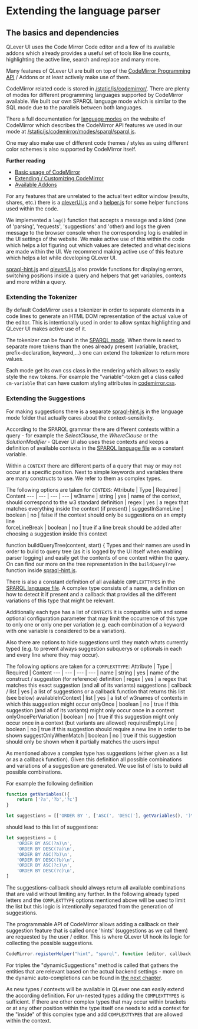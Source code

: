 # Extending the language parser

## The basics and dependencies
QLever UI uses the Code Mirror Code editor and a few of its available addons which already provides a useful set of tools like line counts, highlighting the active line, search and replace and many more.

Many features of QLever UI are built on top of the [CodeMirror Programming API](https://codemirror.net/doc/manual.html#api) / Addons or at least actively make use of them.

CodeMirror related code is stored in [/static/js/codemirror/](/backend/static/js/codemirror/). There are plenty of modes for different programming languages supported by CodeMirror available. We built our own SPARQL language mode which is similar to the SQL mode due to the parallels between both languages.

There a full documentation for [language modes](https://codemirror.net/doc/manual.html#modeapi) on the website of CodeMirror which describes the CodeMirror API features we used in our mode at [/static/js/codemirror/modes/sparql/sparql.js](/backend/static/js/codemirror/modes/sparql/sparql.js).

One may also make use of different code themes / styles as using different color schemes is also supported by CodeMirror itself.

**Further reading**
- [Basic usage of CodeMirror](https://codemirror.net/doc/manual.html)
- [Extending / Customizing CodeMirror](https://codemirror.net/doc/manual.html#api)
- [Available Addons](https://codemirror.net/doc/manual.html#addons)

For any features that are unrelated to the actual text editor window (results, shares, etc.) there is a [qleverUI.js](/backend/static/js/qleverUI.js) and a [helper.js](/backend/static/js/helper.js) for some helper functions used within the code.

We implemented a `log()` function that accepts a message and a kind (one of 'parsing', 'requests', 'suggestions' and 'other) and logs the given message to the browser console when the corresponding log is enabled in the UI settings of the website. We make active use of this within the code which helps a lot figuring out which values are detected and what decisions are made within the UI. We recommend making active use of this feature which helps a lot while developing QLever UI. 

[spraql-hint.js](/backend/static/js/codemirror/modes/sparql/sparql-hint.js) and [qleverUI.js](/backend/static/js/qleverUI.js) also provide functions for displaying errors, switching positions inside a query and helpers that get variables, contexts and more within a query.

### Extending the Tokenizer
By default CodeMirror uses a tokenizer in order to separate elements in a code lines to generate an HTML DOM representation of the actual value of the editor. This is intentionally used in order to allow syntax highlighting and QLever UI makes active use of it.

The tokenizer can be found in the [SPARQL mode](/backend/static/js/codemirror/modes/sparql/sparql.js). When there is need to separate more tokens than the ones already present (variable, bracket, prefix-declaration, keyword,...) one can extend the tokenizer to return more values.

Each mode get its own css class in the rendering which allows to easily style the new tokens. For example the "variable"-token get a class called `cm-variable` that can have custom styling attributes in [codemirror.css](/backend/static/css/codemirror.css).
### Extending the Suggestions
For making suggestions there is a separate [spraql-hint.js](/backend/static/js/codemirror/modes/sparql/sparql-hint.js) in the language mode folder that actually cares about the context-sensitivity.

According to the SPARQL grammar there are different contexts within a query - for example the *SelectClause*, the *WhereClause* or the *SolutionModifier* - QLever UI also uses these contexts and keeps a definition of available contexts in the [SPARQL language file](/backend/static/js/codemirror/modes/sparql/sparql.js) as a constant variable.

Within a `CONTEXT` there are different parts of a query that may or may not occur at a specific position. Next to simple keywords and variables there are many constructs to use. We refer to them as complex types.

The following options are taken for `CONTEXS`:
Attribute | Type | Required | Content 
--- | --- | --- | --- |
w3name | string | yes | name of the context, should correspond to the w3 standard
definition | regex | yes | a regex that matches everything inside the context (if present) |
suggestInSameLine | boolean | no | false if the context should only be suggestions on an empty line  
forceLineBreak | boolean | no | true if a line break should be added after choosing a suggestion inside this context

function buildQueryTree(content, start) {
Types and their names are used in order to build to query tree (as it is logged by the UI itself when enabling parser logging) and easily get the contents of one context within the query. On can find our more on the tree representation in the `buildQueryTree` function inside [spraql-hint.js](/backend/static/js/codemirror/modes/sparql/sparql-hint.js). 

There is also a constant definition of all available `COMPLEXTTYPES` in the [SPARQL language file](/backend/static/js/codemirror/modes/sparql/sparql.js). A complex type consists of a name, a definition on how to detect it if present and a callback that provides all the different variations of this type that might be relevant.

Additionally each type has a list of `CONTEXTS` it is compatible with and some optional configuration parameter that may limit the occurrence of this type to only one or only one per variation (e.g. each combination of a keyword with one variable is considered to be a variation).

Also there are options to hide suggestions until they match whats currently typed (e.g. to prevent always suggestion subquerys or optionals in each and every line where they may occur).

The following options are taken for a `COMPLEXTTYPE`:
Attribute | Type | Required | Content 
--- | --- | --- | --- |
name | string | yes | name of the construct / suggestion (for reference)
definition | regex | yes | a regex that matches this exact suggestion (and all of its variants)
suggestions | callback / list | yes | a list of suggestions or a callback function that returns this list (see below)
availableInContext | list | yes | a list of w3names of contexts in which this suggestion might occur
onlyOnce | boolean | no | true if this suggestion (and all of its variants) might only occur once in a context 
onlyOncePerVariation | boolean | no | true if this suggestion might only occur once in a context (but variants are allowed)
requiresEmptyLine | boolean | no | true if this suggestion should require a new line in order to be shown
suggestOnlyWhenMatch | boolean | no | true if this suggestion should only be shown when it partially matches the users input

As mentioned above a complex type has suggestions (either given as a list or as a callback function). Given this definition all possible combinations and variations of a suggestion are generated. We use list of lists to build all possible combinations.

For example the following definition
```javascript
function getVariables(){
    return ['?a','?b','?c']
}

let suggestions = [['ORDER BY ', ['ASC(', 'DESC('], getVariables(), ')\n']]
```
should lead to this list of suggestions:
```javascript
let suggestions = [
    'ORDER BY ASC(?a)\n',
    'ORDER BY DESC(?a)\n',
    'ORDER BY ASC(?b)\n',
    'ORDER BY DESC(?b)\n',
    'ORDER BY ASC(?c)\n',
    'ORDER BY DESC(?c)\n',
]
```

The suggestions-callback should always return all available combinations that are valid without limiting any further. In the following already typed letters and the `COMPLEXTTYPE` options mentioned above will be used to limit the list but this logic is intentionally separated from the generation of suggestions.

The programmable API of CodeMirror allows adding a callback on their suggestion feature that is called once 'hints' (suggestions as we call them) are requested by the user / editor. This is where QLever UI hook its logic for collecting the possible suggestions.
```javascript
CodeMirror.registerHelper("hint", "sparql", function (editor, callback, options) {}
```

For triples the "dynamicSuggestions" method is called that gathers the entities that are relevant based on the actual backend settings - more on the dynamic auto-completions can be found in [the next chapter](extending_suggestions.md).

As new types / contexts will be available in QLever one can easily extend the according definition. For un-nested types adding the `COMPLEXTTYPES` is sufficient. If there are other complex types that may occur within brackets or at any other position within the type itself one needs to add a context for the "inside" of this complex type and add `COMPLEXTTYPES` that are allowed within the context. 

